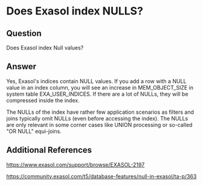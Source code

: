 # Does Exasol index NULLS? 
## Question

Does Exasol index Null values?

## Answer

Yes, Exasol's indices contain NULL values. If you add a row with a NULL value in an index column, you will see an increase in MEM_OBJECT_SIZE in system table EXA_USER_INDICES. If there are a lot of NULLs, they will be compressed inside the index.

The NULLs of the index have rather few application scenarios as filters and joins typically omit NULLs (even before accessing the index). The NULLs are only relevant in some corner cases like UNION processing or so-called "OR NULL" equi-joins.

## Additional References

<https://www.exasol.com/support/browse/EXASOL-2197>

<https://community.exasol.com/t5/database-features/null-in-exasol/ta-p/363>

